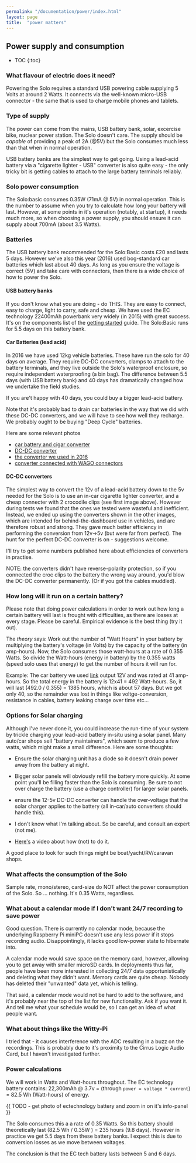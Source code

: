 ```yaml
---
permalink: "/documentation/power/index.html"
layout: page
title:  "power matters"
---
```


## Power supply and consumption

* TOC
{:toc}

### What flavour of electric does it need?

Powering the Solo requires a standard USB powering cable supplying 5
Volts at around 2 Watts.  It connects via the well-known micro-USB
connector - the same that is used to charge mobile phones and tablets.


### Type of supply

The power can come from the mains, USB battery bank, solar, excercise
bike, nuclear power station.  The Solo doesn't care.  The supply
should be _capable_ of providing a peak of 2A (@5V) but the Solo
consumes much less than that when in normal operation.

USB battery banks are the simplest way to get going.  Using a
lead-acid battery via a "cigarette lighter - USB" converter is also
quite easy - the only tricky bit is getting cables to attach to the
large battery terminals reliably.


### Solo power consumption

The Solo:basic consumes 0.35W (71mA @ 5V) in normal operation.
This is the number to assume when you try to calculate how long your
battery will last.  However, at some points in it's operation
(notably, at startup), it needs much more, so when choosing a power
supply, you should ensure it can supply about 700mA (about 3.5 Watts).


### Batteries

The USB battery bank recommended for the Solo:Basic costs £20 and
lasts 5 days. However we've also this year (2016) used bog-standard
car batteries which last about 40 days.  As long as you ensure the
voltage is correct (5V) and take care with connectors, then there is a wide choice of how to power the Solo.


#### USB battery banks

If you don't know what you are doing - do THIS.  They are easy to
connect, easy to charge, light to carry, safe and cheap.  We have used
the EC technology 22400mAh powerbank very widely (in 2015) with great
success.  It's on the components list of the [getting
started](/documentation/getting-started.html) guide.  The Solo:Basic
runs for 5.5 days on this battery bank.  

####  Car Batteries (lead acid)

In 2016 we have used 12kg vehicle batteries.  These have run the solo
for 40 days on average. They require DC-DC converters, clamps to
attach to the battery terminals, and they live outside the Solo's
waterproof enclosure, so require independent waterproofing (a bin
bag).  The difference between 5.5 days (with USB battery bank) and 40
days has dramatically changed how we undertake the field studies.

If you are't happy with 40 days, you could buy a bigger lead-acid
battery.

Note that it's probably bad to drain car batteries in the way that we
did with these DC-DC converters, and we will have to see how well they
recharge.  We probably ought to be buying "Deep Cycle" batteries.

Here are some relevant photos

- [car battery and cigar converter](https://solo-system.github.io/img/car-solo-cigar-8x6.jpg)
- [DC-DC converter](https://solo-system.github.io/img/car-battery-dcdc-8x6.jpg)
- [the converter we used in 2016](https://solo-system.github.io/img/dcdc-8x6.jpg)
- [converter connected with WAGO connectors](https://solo-system.github.io/img/solo-car-dcdc-8x6.jpg)

#### DC-DC converters

The simplest way to convert the 12v of a lead-acid battery down to the
5v needed for the Solo is to use an in-car cigarette lighter
converter, and a cheap connecter with 2 crocodile clips (see first
image above).  However during tests we found that the ones we tested
were wasteful and inefficient.  Instead, we ended up using the
converters shown in the other images, which are intended for
behind-the-dashboard use in vehicles, and are therefore robust and
strong.  They gave much better efficiency in performing the conversion
from 12v->5v (but were far from perfect).  The hunt for the perfect
DC-DC converter is on - suggestions welcome.

I'll try to get some numbers published here about efficiencies of
converters in practise.  

NOTE: the converters didn't have reverse-polarity protection, so if
you connected the croc clips to the battery the wrong way around,
you'd blow the DC-DC converter permanently. (Or if you got the cables
muddled). 

### How long will it run on a certain battery?

Please note that doing power calculations in order to work out how
long a certain battery will last is frought with difficulties, as
there are losses at every stage.  Please be careful.  Empirical
evidence is the best thing (try it out).

The _theory_ says: Work out the number of "Watt Hours" in your battery
by multiplying the battery's voltage (in Volts) by the capacity of the
battery (in amp-hours).  Now, the Solo consumes those watt-hours at a
rate of 0.355 Watts.  So divide the Watt-hours (energy in battery) by
the 0.355 watts (speed solo uses that energy) to get the number of
hours it will run for.

Example: The car battery we used
[link](http://www.halfords.com/motoring/bulbs-blades-batteries/car-batteries/halfords-lead-acid-battery-hb063-3-yr-guarantee)
output 12V and was rated at 41 amp-hours.  So the total energy in the
battery is 12x41 = 492 Watt-hours.  So, it will last (492.0 / 0.355) =
1385 hours, which is about 57 days.  But we got only 40, so the
remainder was lost in things like voltge-conversion, resistance in
cables, battery leaking charge over time etc...

### Options for Solar charging

Although I've never done it, you could increase the run-time of your
system by trickle charging your lead-acid battery in-situ using a
solar panel.  Many auto/car shops sell "battery maintainers", which
seem to produce a few watts, which might make a small difference.  Here are some thoughts:

- Ensure the solar charging unit has a diode so it doesn't drain power
  away from the battery at night.

- Bigger solar panels will obviously refill the battery more quickly.
  At some point you'll be filling faster than the Solo is consuming.
  Be sure to not over charge the battery (use a charge controller) for
  larger solar panels.

- ensure the 12-5v DC-DC converter can handle the over-voltage that
  the solar charger applies to the battery (all in-car/auto converters
  should handle this).

- I don't know what I'm talking about.  So be careful, and consult an
  expert (not me).

- [Here's](https://www.youtube.com/watch?v=47CcB3EKpjw) a video about
  how (not) to do it.  

A good place to look for such things might be boat/yacht/RV/caravan
shops.


### What affects the consumption of the Solo

Sample rate, mono/stereo, card-size do NOT affect the power
consumption of the Solo.  So ... nothing.  It's 0.35 Watts, regardless.


### What about a calendar mode if I don't want 24/7 recording to save power

Good question.  There is currently no calendar mode, because the
underlying Raspberry Pi miniPC doesn't use any less power if it stops
recording audio.  Disappointingly, it lacks good low-power state to
hibernate into.

A calendar mode would save space on the memory card, however, allowing
you to get away with smaller microSD cards.  In deployments thus far,
people have been more interested in collecting 24/7 data
opportunistically and deleting what they didn't want.  Memory cards
are quite cheap.  Nobody has deleted their "unwanted" data yet, which
is telling.

That said, a calendar mode would not be hard to add to the software,
and it's probably near the top of the list for new functionality.  Ask
if you want it.  And tell me what your schedule would be, so I can get
an idea of what people want.

###  What about things like the Witty-Pi

I tried that - it causes interference with the ADC resulting in a buzz
on the recordings.  This is probably due to it's proximity to the
Cirrus Logic Audio Card, but I haven't investigated further.


### Power calculations

We will work in Watts and Watt-hours throughout.  The EC technology battery
contains: 22,300mAh @ 3.7v = (through `power = voltage * current`) =
82.5 Wh (Watt-hours) of energy.

{{ TODO - get photo of ectechnology battery and zoom in on it's info-panel }}

The Solo consumes this a a rate of 0.35 Watts.  So this battery should
theoretically last (82.5 Wh / 0.35W ) = 235 hours (9.8 days).  However
in practice we get 5.5 days from these battery banks.  I expect this
is due to conversion losses as we move between voltages.

The conclusion is that the EC tech battery lasts between 5 and 6 days.
